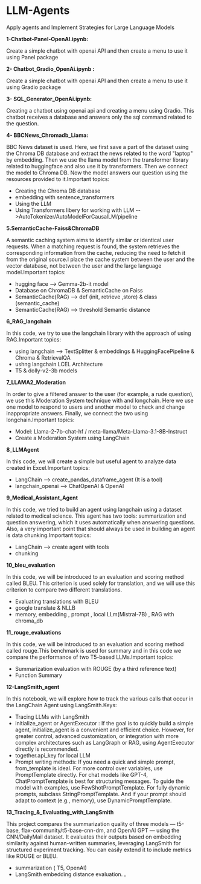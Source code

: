 # LLM-Agents

 Apply agents and Implement Strategies for Large Language Models


**1-Chatbot-Panel-OpenAI.ipynb:**

Create a simple chatbot with openai API and then create a menu to use it using Panel package

**2- Chatbot_Gradio_OpenAi.ipynb :** 

Create a simple chatbot with openai API and then create a menu to use it using Gradio package

**3- SQL_Generator_OpenAi.ipynb:**

Creating a chatbot using openai api and creating a menu using Gradio. This chatbot receives a database and answers only the sql command related to the question.

**4- BBCNews_Chromadb_Liama:**

BBC News dataset is used. Here, we first save a part of the dataset using the Chroma DB database and extract the news related to the word "laptop" by embedding.
Then we use the llama model from the transformer library related to huggingface and also use it by transformers.
Then we connect the model to Chroma DB. Now the model answers our question using the resources provided to it.Important topics:
- Creating the Chroma DB database
- embedding with sentence_transformers
- Using the LLM 
- Using Transformers libery for working with LLM -->AutoTokenizer/AutoModelForCausalLM/pipeline

**5.SemanticCache-Faiss&ChromaDB**

A semantic caching system aims to identify similar or identical user requests. When a matching request is found, the system retrieves the corresponding information from the cache, reducing the need to fetch it from the original source.I place the cache system between the user and the vector database, not between the user and the large language model.Important topics:
-  hugging face --> Gemma-2b-it model 
-  Database on ChromaDB & SemanticCache on Faiss
-  SemanticCache(RAG) --> def (init, retrieve ,store) & class (semantic_cache)
-  SemanticCache(RAG) --> threshold Semantic distance

**6_RAG_langchain**

In this code, we try to use the langchain library with the approach of using RAG.Important topics:
- using langchain --> TextSplitter & embeddings & HuggingFacePipeline & Chroma & RetrievalQA
- ushng langchain  LCEL Architecture
- T5 & dolly-v2-3b models

**7_LLAMA2_Moderation**

In order to give a filtered answer to the user (for example, a rude question), we use this Moderation System technique with and longchain. Here we use one model to respond to users and another model to check and change inappropriate answers. Finally, we connect the two using longchain.Important topics:
- Model: Llama-2-7b-chat-hf / meta-llama/Meta-Llama-3.1-8B-Instruct
- Create a Moderation System using LangChain

**8_LLMAgent**

In this code, we will create a simple but useful agent to analyze data created in Excel.Important topics:
- LangChain --> create_pandas_dataframe_agent (It is a tool)
- langchain_openai --> ChatOpenAI & OpenAI

**9_Medical_Assistant_Agent**

In this code, we tried to build an agent using langchain using a dataset related to medical science. This agent has two tools: summarization and question answering, which it uses automatically when answering questions. Also, a very important point that should always be used in building an agent is data chunking.Important topics:
- LangChain --> create agent with tools
- chunking

**10_bleu_evaluation**

In this code, we will be introduced to an evaluation and scoring method called BLEU. This criterion is used solely for translation, and we will use this criterion to compare two different translations.
- Evaluating translations with BLEU
- google translate & NLLB
- memory, embedding , prompt , local LLm(Mistral-7B) , RAG with chroma_db

**11_rouge_evaluations**

In this code, we will be introduced to an evaluation and scoring method called rouge.This benchmark is used for summary and in this code we compare the performance of two T5-based LLMs.Important topics:
- Summarization evaluation with ROUGE (by a third reference text)
- Function Summary


**12-LangSmith_agent**

In this notebook, we will explore how to track the various calls that occur in the LangChain Agent using LangSmith.Keys:
- Tracing LLMs with LangSmith
- initialize_agent or AgentExecutor :
If the goal is to quickly build a simple agent, initialize_agent is a convenient and efficient choice. However, for greater control, advanced customization, or integration with more complex architectures such as LangGraph or RAG, using AgentExecutor directly is recommended.
- together.api_key for local LLM
- Prompt writing methods:
If you need a quick and simple prompt, from_template is ideal.
For more control over variables, use PromptTemplate directly.
For chat models like GPT-4, ChatPromptTemplate is best for structuring messages.
To guide the model with examples, use FewShotPromptTemplate.
For fully dynamic prompts, subclass StringPromptTemplate.
And if your prompt should adapt to context (e.g., memory), use DynamicPromptTemplate.


**13_Tracing_&_Evaluating_with_LangSmith**

This project compares the summarization quality of three models — t5-base, flax-community/t5-base-cnn-dm, and OpenAI GPT — using the CNN/DailyMail dataset. It evaluates their outputs based on embedding similarity against human-written summaries, leveraging LangSmith for structured experiment tracking. You can easily extend it to include metrics like ROUGE or BLEU.
 - summarization ( T5, OpenAI) 
 - LangSmith embedding distance evaluation.
ـ
